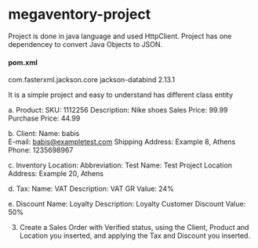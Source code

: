 # megaventory-project

Project is done in java language and used HttpClient. Project has one dependencey to convert Java Objects to JSON.

#### pom.xml 
<dependency>
      <groupId>com.fasterxml.jackson.core</groupId>
      <artifactId>jackson-databind</artifactId>
      <version>2.13.1</version>
</dependency>

It is a simple project and easy to understand has different class entity 

a. Product:
SKU: 1112256 
Description: Nike shoes
Sales Price: 99.99 
Purchase Price: 44.99  

b. Client:
Name: babis   
E-mail: babis@exampletest.com 
Shipping Address: Example 8, Athens 
Phone: 1235698967  

c. Inventory Location:
Abbreviation: Test
Name: Test Project Location
Address: Example 20, Athens 

d. Tax: 
Name: VAT
Description: VAT GR
Value: 24%

e. Discount
Name: Loyalty
Description: Loyalty Customer Discount
Value: 50%

3. Create a Sales Order with Verified status, using the Client, Product and Location you inserted, and applying the Tax and Discount you inserted. 



